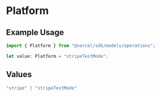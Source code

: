 # Platform

## Example Usage

```typescript
import { Platform } from "@vercel/sdk/models/operations";

let value: Platform = "stripeTestMode";
```

## Values

```typescript
"stripe" | "stripeTestMode"
```